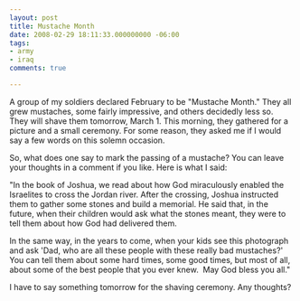 ```yaml
---
layout: post
title: Mustache Month
date: 2008-02-29 18:11:33.000000000 -06:00
tags:
- army
- iraq 
comments: true

---
```

<p>A group of my soldiers declared February to be "Mustache Month." They all grew mustaches, some fairly impressive, and others decidedly less so. They will shave them tomorrow, March 1. This morning, they gathered for a picture and a small ceremony. For some reason, they asked me if I would say a few words on this solemn occasion.</p>
<p>So, what does one say to mark the passing of a mustache? You can leave your thoughts in a comment if you like. Here is what I said:</p>
<p>"In the book of Joshua, we read about how God miraculously enabled the Israelites to cross the Jordan river. After the crossing, Joshua instructed them to gather some stones and build a memorial. He said that, in the future, when their children would ask what the stones meant, they were to tell them about how God had delivered them.</p>
<p>In the same way, in the years to come, when your kids see this photograph and ask 'Dad, who are all these people with these really bad mustaches?' You can tell them about some hard times, some good times, but most of all, about some of the best people that you ever knew.  May God bless you all."</p>
<p>I have to say something tomorrow for the shaving ceremony. Any thoughts?</p>
